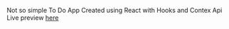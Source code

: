 Not so simple To Do App
Created using React with Hooks and Contex Api
Live preview [here](https://to-do-app.sagdi.now.sh)